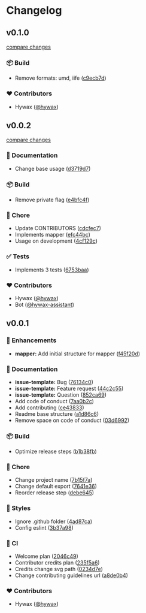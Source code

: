 # Changelog


## v0.1.0

[compare changes](https://github.com/hywax/lxc-idmapper/compare/v0.0.2...v0.1.0)

### 📦 Build

- Remove formats: umd, iife ([c9ecb7d](https://github.com/hywax/lxc-idmapper/commit/c9ecb7d))

### ❤️ Contributors

- Hywax ([@hywax](http://github.com/hywax))

## v0.0.2

[compare changes](https://github.com/hywax/lxc-idmapper/compare/v0.0.1...v0.0.2)

### 📖 Documentation

- Change base usage ([d3719d7](https://github.com/hywax/lxc-idmapper/commit/d3719d7))

### 📦 Build

- Remove private flag ([e4bfc4f](https://github.com/hywax/lxc-idmapper/commit/e4bfc4f))

### 🏡 Chore

- Update CONTRIBUTORS ([cdcfec7](https://github.com/hywax/lxc-idmapper/commit/cdcfec7))
- Implements mapper ([efc44bc](https://github.com/hywax/lxc-idmapper/commit/efc44bc))
- Usage on development ([4cf129c](https://github.com/hywax/lxc-idmapper/commit/4cf129c))

### ✅ Tests

- Implements 3 tests ([6753baa](https://github.com/hywax/lxc-idmapper/commit/6753baa))

### ❤️ Contributors

- Hywax ([@hywax](http://github.com/hywax))
- Bot ([@hywax-assistant](http://github.com/hywax-assistant))

## v0.0.1


### 🚀 Enhancements

- **mapper:** Add initial structure for mapper ([f45f20d](https://github.com/hywax/lxc-idmapper/commit/f45f20d))

### 📖 Documentation

- **issue-template:** Bug ([76134c0](https://github.com/hywax/lxc-idmapper/commit/76134c0))
- **issue-template:** Feature request ([44c2c55](https://github.com/hywax/lxc-idmapper/commit/44c2c55))
- **issue-template:** Question ([852ca69](https://github.com/hywax/lxc-idmapper/commit/852ca69))
- Add code of conduct ([7aa0b2c](https://github.com/hywax/lxc-idmapper/commit/7aa0b2c))
- Add contributing ([ce43833](https://github.com/hywax/lxc-idmapper/commit/ce43833))
- Readme base structure ([a1d86c6](https://github.com/hywax/lxc-idmapper/commit/a1d86c6))
- Remove space on code of conduct ([03d6992](https://github.com/hywax/lxc-idmapper/commit/03d6992))

### 📦 Build

- Optimize release steps ([b1b38fb](https://github.com/hywax/lxc-idmapper/commit/b1b38fb))

### 🏡 Chore

- Change project name ([7b15f7a](https://github.com/hywax/lxc-idmapper/commit/7b15f7a))
- Change default export ([7641e36](https://github.com/hywax/lxc-idmapper/commit/7641e36))
- Reorder release step ([debe645](https://github.com/hywax/lxc-idmapper/commit/debe645))

### 🎨 Styles

- Ignore .github folder ([4ad87ca](https://github.com/hywax/lxc-idmapper/commit/4ad87ca))
- Config eslint ([3b37a98](https://github.com/hywax/lxc-idmapper/commit/3b37a98))

### 🤖 CI

- Welcome plan ([2046c49](https://github.com/hywax/lxc-idmapper/commit/2046c49))
- Contributor credits plan ([235f5a6](https://github.com/hywax/lxc-idmapper/commit/235f5a6))
- Credits change svg path ([0234d7e](https://github.com/hywax/lxc-idmapper/commit/0234d7e))
- Change contributing guidelines url ([a8de0b4](https://github.com/hywax/lxc-idmapper/commit/a8de0b4))

### ❤️ Contributors

- Hywax ([@hywax](http://github.com/hywax))

